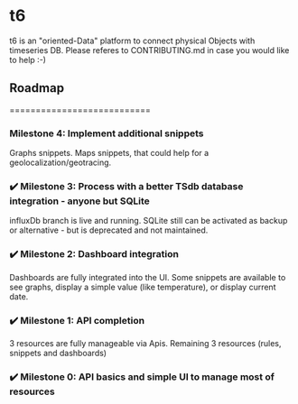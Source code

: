 # t6
t6 is an "oriented-Data" platform to connect physical Objects with timeseries DB.
Please referes to CONTRIBUTING.md in case you would like to help :-)

## Roadmap
===========================
### Milestone 4: Implement additional snippets
Graphs snippets.
Maps snippets, that could help for a geolocalization/geotracing.

### :heavy_check_mark: Milestone 3: Process with a better TSdb database integration - anyone but SQLite
influxDb branch is live and running.
SQLite still can be activated as backup or alternative - but is deprecated and not maintained.

### :heavy_check_mark: Milestone 2: Dashboard integration
Dashboards are fully integrated into the UI.
Some snippets are available to see graphs, display a simple value (like temperature), or display current date.

### :heavy_check_mark: Milestone 1: API completion
3 resources are fully manageable via Apis. Remaining 3 resources (rules, snippets and dashboards)

### :heavy_check_mark: Milestone 0: API basics and simple UI to manage most of resources
